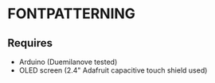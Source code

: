 # FONTPATTERNING

## Requires

- Arduino (Duemilanove tested)
- OLED screen (2.4" Adafruit capacitive touch shield used)

